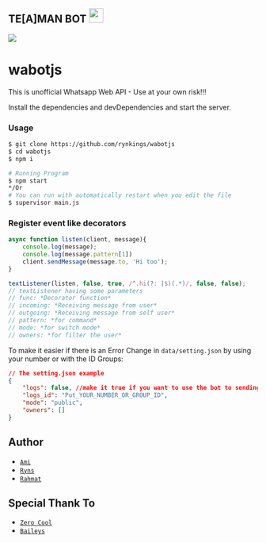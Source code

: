 
## TE[A]MAN BOT <img src="https://github.com/TheDudeThatCode/TheDudeThatCode/blob/master/Assets/hmm.gif" width="29px">
<img align="center" height="auto" src="https://telegra.ph/file/4a5cf88056bee20b1c45d.jpg"/>


# wabotjs
This is unofficial Whatsapp Web API - Use at your own risk!!!

Install the dependencies and devDependencies and start the server.

### Usage
```sh
$ git clone https://github.com/rynkings/wabotjs
$ cd wabotjs
$ npm i
```
```sh
# Running Program
$ npm start
*/Or
# You can run with automatically restart when you edit the file
$ supervisor main.js
```

### Register event like decorators
```js
async function listen(client, message){
    console.log(message);
    console.log(message.pattern[1])
    client.sendMessage(message.to, 'Hi too');
}

textListener(listen, false, true, /^.hi(?: |$)(.*)/, false, false);
// textListener having some parameters
// func: *Decorator function*
// incoming: *Receiving message from user*
// outgoing: *Receiving message from self user*
// pattern: *for command*
// mode: *for switch mode*
// owners: *for filter the user*
```

To make it easier if there is an Error Change in `data/setting.json` by using your number or with the ID Groups:

```json
// The setting.json example
{
	"logs": false, //make it true if you want to use the bot to sending you some error logs or some notification from the bot
	"logs_id": "Put_YOUR_NUMBER_OR_GROUP_ID",
	"mode": "public",
	"owners": []
}
```
## Author
* [`Ami`](https://github.com/amisama)
* [`Ryns`](https://github.com/rynkings)
* [`Rahmat`](https://github.com/mamet8)

## Special Thank To
* [`Zero Cool`](https://github.com/crash-overide404)
* [`Baileys`](https://github.com/adiwajshing/Baileys)